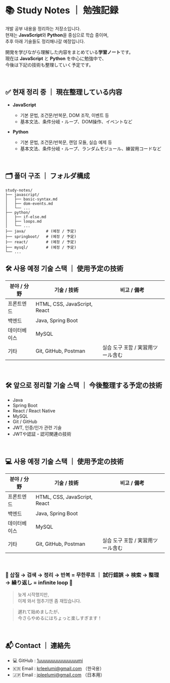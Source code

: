 # 📚 Study Notes ｜ 勉強記録

개발 공부 내용을 정리하는 저장소입니다.  
현재는 **JavaScript**와 **Python**을 중심으로 학습 중이며,  
추후 아래 기술들도 정리해나갈 예정입니다.

開発を学びながら理解した内容をまとめている**学習ノート**です。  
現在は **JavaScript** と **Python** を中心に勉強中で、  
今後は下記の技術も整理していく予定です。 


<br/>

## ✅ 현재 정리 중 ｜ 現在整理している内容

- **JavaScript**  
  - 기본 문법, 조건문/반복문, DOM 조작, 이벤트 등  
  - 基本文法、条件分岐・ループ、DOM操作、イベントなど

- **Python**  
  - 기본 문법, 조건문/반복문, 랜덤 모듈, 실습 예제 등  
  - 基本文法、条件分岐・ループ、ランダムモジュール、練習用コードなど  


<br/>

## 🗂 폴더 구조 ｜ フォルダ構成





```
study-notes/
├── javascript/
│   ├── basic-syntax.md
│   ├── dom-events.md
│   └── ...
├── python/
│   ├── if-else.md
│   ├── loops.md
│   └── ...
├── java/         # (예정 / 予定)
├── springboot/   # (예정 / 予定)
├── react/        # (예정 / 予定)
├── mysql/        # (예정 / 予定)
└── ...
```


## 🛠 사용 예정 기술 스택 ｜ 使用予定の技術

| 분야 / 分野       | 기술 / 技術                          | 비고 / 備考         |
|------------------|-------------------------------------|--------------------|
| 프론트엔드       | HTML, CSS, JavaScript, React       |                    |
| 백엔드           | Java, Spring Boot                  |                    |
| 데이터베이스      | MySQL                               |                    |
| 기타             | Git, GitHub, Postman               | 실습 도구 포함 / 実習用ツール含む |


<br/>

## 🛠 앞으로 정리할 기술 스택 ｜ 今後整理する予定の技術

- Java  
- Spring Boot  
- React / React Native  
- MySQL  
- Git / GitHub  
- JWT, 인증/인가 관련 기술  
- JWTや認証・認可関連の技術  


<br/>

## 💻 사용 예정 기술 스택 ｜ 使用予定の技術

| 분야 / 分野       | 기술 / 技術                          | 비고 / 備考         |
|------------------|-------------------------------------|--------------------|
| 프론트엔드       | HTML, CSS, JavaScript, React       |                    |
| 백엔드           | Java, Spring Boot                  |                    |
| 데이터베이스      | MySQL                               |                    |
| 기타             | Git, GitHub, Postman               | 실습 도구 포함 / 実習用ツール含む |


<br/>

### 📌 삽질 → 검색 → 정리 → 반복 = 무한루프 ｜ 試行錯誤 → 検索 → 整理 → 繰り返し = infinite loop 🤯


> 늦게 시작했지만,  
> 이제 와서 멈추기엔 좀 재밌습니다.

> 遅れて始めましたが、  
> 今さらやめるにはちょっと楽しすぎます！



<br/>

## 📬 Contact ｜ 連絡先

- 💻 GitHub : [1uuuuuuuuuuuuuuumi](https://github.com/1uuuuuuuuuuuuuuumi)  
- 🇰🇷 Email : krleelumi@gmail.com （한국용）  
- 🇯🇵 Email : jpleelumi@gmail.com （日本用）


